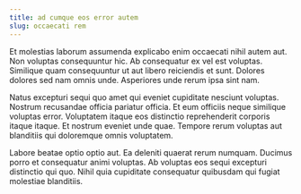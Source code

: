 ```yaml
---
title: ad cumque eos error autem
slug: occaecati rem
---
```


Et molestias laborum assumenda explicabo enim occaecati nihil autem aut. Non voluptas consequuntur hic. Ab consequatur ex vel est voluptas. Similique quam consequuntur ut aut libero reiciendis et sunt. Dolores dolores sed nam omnis unde. Asperiores unde rerum ipsa sint nam.

Natus excepturi sequi quo amet qui eveniet cupiditate nesciunt voluptas. Nostrum recusandae officia pariatur officia. Et eum officiis neque similique voluptas error. Voluptatem itaque eos distinctio reprehenderit corporis itaque itaque. Et nostrum eveniet unde quae. Tempore rerum voluptas aut blanditiis qui doloremque omnis voluptatem.

Labore beatae optio optio aut. Ea deleniti quaerat rerum numquam. Ducimus porro et consequatur animi voluptas. Ab voluptas eos sequi excepturi distinctio qui quo. Nihil quia cupiditate consequatur quibusdam qui fugiat molestiae blanditiis.
